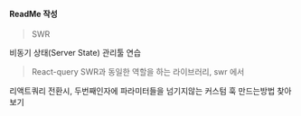 #### ReadMe 작성


> SWR  

비동기 상태(Server State) 관리툴 연습


> React-query
SWR과 동일한 역할을 하는 라이브러리, swr 에서 

리액트쿼리 전환시, 두번째인자에 파라미터들을 넘기지않는 커스텀 훅 만드는방법 찾아보기
